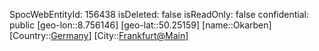 ﻿---
location: [50.25159,8.756146]
type: Station
tags:
- geo/Station

---
SpocWebEntityId: 156438
isDeleted: false
isReadOnly: false
confidential: public
[geo-lon::8.756146]
[geo-lat::50.25159]
[name::Okarben]
[Country::[Germany](geo/Continent/Europe/Germany.md)]
[City::[Frankfurt@Main](geo/Continent/Europe/Germany/Hessen/Frankfurt@Main.md)]

